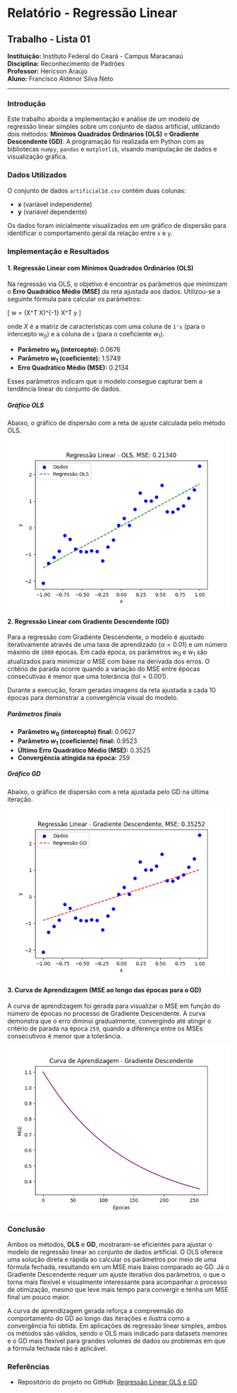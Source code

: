 # Relatório - Regressão Linear

## Trabalho - Lista 01
**Instituição:** Instituto Federal do Ceará - Campus Maracanaú  
**Disciplina:** Reconhecimento de Padrões  
**Professor:** Hericson Araújo  
**Aluno:** Francisco Aldenor Silva Neto  

---

### Introdução

Este trabalho aborda a implementação e análise de um modelo de regressão linear simples sobre um conjunto de dados artificial, utilizando dois métodos: **Mínimos Quadrados Ordinários (OLS)** e **Gradiente Descendente (GD)**. A programação foi realizada em Python com as bibliotecas `numpy`, `pandas` e `matplotlib`, visando manipulação de dados e visualização gráfica.

### Dados Utilizados

O conjunto de dados `artificial1d.csv` contém duas colunas:
- **x** (variável independente)
- **y** (variável dependente)

Os dados foram inicialmente visualizados em um gráfico de dispersão para identificar o comportamento geral da relação entre `x` e `y`.

### Implementação e Resultados

#### 1. Regressão Linear com Mínimos Quadrados Ordinários (OLS)

Na regressão via OLS, o objetivo é encontrar os parâmetros que minimizam o **Erro Quadrático Médio (MSE)** da reta ajustada aos dados. Utilizou-se a seguinte fórmula para calcular os parâmetros:

\[
w = (X^T X)^{-1} X^T y
\]

onde $X$ é a matriz de características com uma coluna de `1's` (para o intercepto $w_0$) e a coluna de `x` (para o coeficiente $w_1$).

- **Parâmetro $w_0$ (intercepto):** 0.0676
- **Parâmetro $w_1$ (coeficiente):** 1.5749
- **Erro Quadrático Médio (MSE):** 0.2134

Esses parâmetros indicam que o modelo consegue capturar bem a tendência linear do conjunto de dados.

##### Gráfico OLS

Abaixo, o gráfico de dispersão com a reta de ajuste calculada pelo método OLS.

![Regressão Linear - OLS](regressao_ols.png)

#### 2. Regressão Linear com Gradiente Descendente (GD)

Para a regressão com Gradiente Descendente, o modelo é ajustado iterativamente através de uma taxa de aprendizado ($\alpha = 0.01$) e um número máximo de `1000` épocas. Em cada época, os parâmetros $w_0$ e $w_1$ são atualizados para minimizar o MSE com base na derivada dos erros. O critério de parada ocorre quando a variação do MSE entre épocas consecutivas é menor que uma tolerância ($\text{tol} = 0.001$).

Durante a execução, foram geradas imagens da reta ajustada a cada 10 épocas para demonstrar a convergência visual do modelo.

##### Parâmetros finais

- **Parâmetro $w_0$ (intercepto) final:** 0.0627
- **Parâmetro $w_1$ (coeficiente) final:** 0.9523
- **Último Erro Quadrático Médio (MSE):** 0.3525
- **Convergência atingida na época:** 259

##### Gráfico GD

Abaixo, o gráfico de dispersão com a reta ajustada pelo GD na última iteração.

![Regressão Linear - Gradiente Descendente](regressao_gd.png)

#### 3. Curva de Aprendizagem (MSE ao longo das épocas para o GD)

A curva de aprendizagem foi gerada para visualizar o MSE em função do número de épocas no processo de Gradiente Descendente. A curva demonstra que o erro diminui gradualmente, convergindo até atingir o critério de parada na época `259`, quando a diferença entre os MSEs consecutivos é menor que a tolerância.

![Curva de Aprendizagem - Gradiente Descendente](curva_aprendizagem_gd.png)

### Conclusão

Ambos os métodos, **OLS** e **GD**, mostraram-se eficientes para ajustar o modelo de regressão linear ao conjunto de dados artificial. O OLS oferece uma solução direta e rápida ao calcular os parâmetros por meio de uma fórmula fechada, resultando em um MSE mais baixo comparado ao GD. Já o Gradiente Descendente requer um ajuste iterativo dos parâmetros, o que o torna mais flexível e visualmente interessante para acompanhar o processo de otimização, mesmo que leve mais tempo para convergir e tenha um MSE final um pouco maior.

A curva de aprendizagem gerada reforça a compreensão do comportamento do GD ao longo das iterações e ilustra como a convergência foi obtida. Em aplicações de regressão linear simples, ambos os métodos são válidos, sendo o OLS mais indicado para datasets menores e o GD mais flexível para grandes volumes de dados ou problemas em que a fórmula fechada não é aplicável.

### Referências

- Repositório do projeto no GitHub: [Regressão Linear OLS e GD](https://github.com/Aldenor-Neto/Regressao-linear-OLS-e-GD-)  

